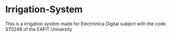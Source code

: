 # Irrigation-System
This is a irrigation system made for Electrónica Digital subject with the code ST0248 of the EAFIT University
